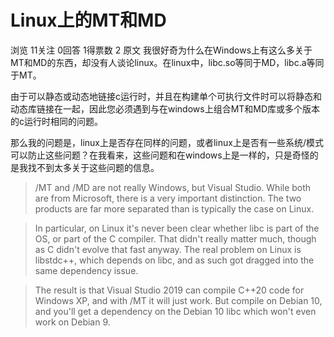 # Linux上的MT和MD
浏览 11关注 0回答 1得票数 2
原文
我很好奇为什么在Windows上有这么多关于MT和MD的东西，却没有人谈论linux。在linux中，libc.so等同于MD，libc.a等同于MT。

由于可以静态或动态地链接c运行时，并且在构建单个可执行文件时可以将静态和动态库链接在一起，因此您必须遇到与在windows上组合MT和MD库或多个版本的c运行时相同的问题。

那么我的问题是，linux上是否存在同样的问题，或者linux上是否有一些系统/模式可以防止这些问题？在我看来，这些问题和在windows上是一样的，只是奇怪的是我找不到太多关于这些问题的信息。


> /MT and /MD are not really Windows, but Visual Studio. While both are from Microsoft, there is a very important distinction. The two products are far more separated than is typically the case on Linux.

> In particular, on Linux it's never been clear whether libc is part of the OS, or part of the C compiler. That didn't really matter much, though as C didn't evolve that fast anyway. The real problem on Linux is libstdc++, which depends on libc, and as such got dragged into the same dependency issue.

> The result is that Visual Studio 2019 can compile C++20 code for Windows XP, and with /MT it will just work. But compile on Debian 10, and you'll get a dependency on the Debian 10 libc which won't even work on Debian 9.